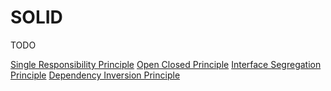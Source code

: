 # SOLID

TODO

[Single Responsibility Principle](https://github.com/vimcki/design-principles/blob/master/Single%20Responsibility%20Principle.md)
[Open Closed Principle](https://github.com/vimcki/design-principles/blob/master/Open%20Closed%20Principle.md)
[Interface Segregation Principle](https://github.com/vimcki/design-principles/blob/master/Interface%20Segregation%20Principle.md)
[Dependency Inversion Principle](https://github.com/vimcki/design-principles/blob/master/Dependency%20Inversion%20Principle.md)
